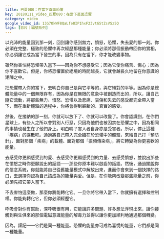 ```yaml
---
title: 巴夏080：在當下直面恐懼
key: 20180111_video_巴夏080：在當下直面恐懼
category: video
google_video_id: 13G7OkWF8QaLfe8IP1hxF23vtGStZsVSz5Q
tags: [影片｜編號系列]
---
```


以充沛的能量回到那一刻，回到讓你感到無力，憤怒，恐懼，失去愛的那一刻。你必須在完整、極致的恐懼中再次經歷那種能量；你必須將那個振動帶回你的實相，你必須讓它成為當下發生的事，因為只有在當下，你才能改變事物。

雖然你害怕將恐懼帶入當下——因為你不想感受它；因為它使你痛苦、傷心；因為你不喜歡它。但是，你將恐懼置於絕境的時間越長，它就會越長久地留在你意識的矩陣之中。

把恐懼帶入你的當下，去明白你自己是與它平等的，與它絕對的平等。因為你是總體能量中的一個無限存有，因為你是在無限的意象中被創造而出的，所以，讓自己隨它流動，將那些無力、憤怒、恐懼以及悲痛、哀傷和失去的感受都完全帶入當下，而在重新體驗的過程中，你將會得到嶄新的、真實的感受。

然後，在接納的那一刻，你就可以放下了、你就可以改變了。你會認識到，在你們星球上，有些人之所以會對別人行惡，只因為他們也被囚禁在恐懼之中，因為相同的事情也發生在了他們身上。明白嗎？害人者自身亦是受害者。所以，停止這種「疾病」的擴散吧。通過將自己帶入完全臨在於恐懼中的體驗，來給自己打「預防針」、面對那個「疾病」的載體、面對那個「振頻傳染病」，將它轉變為你更喜歡的能量。

去感受你更願感受到的愛、去感受你更願感受到的力量、去感受憤怒，並說出那些在憤怒之時你更願說出的話語——那些你原本難以啟齒的話語。然後，通過擺脫你的信念系統，你就能將自己從舊能量模式中解放出來，進而你會來到一個抉擇的路口，去選擇你認為自己該成為的能量與愛。但是，在你能夠改變那些能量之前，你必須先把它帶入當下。

不去害怕這麼做，那麼你將能轉化它。一旦你將它帶入當下，你就擁有選擇和控制權。你能夠轉化它，但你必須經歷它。

呼吸會對你有幫助，深呼吸很有用，它能讓許多問題、許多想法浮現出來，讓你接觸到與生俱來的那個電磁意識能量的解毒力並得以讓你更加順利地通過那個轉變。

因為，謹記——它們是同一種能量。恐懼的能量亦可成為喜悅的能量，它們都是同一種能量。
